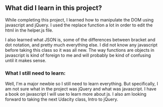 ## What did I learn in this project?

While completing this project, I learned how to manipulate the DOM using javascript and jQuery. I used the replace function
a lot in order to edit the html in the helper.js file.

I also learned what JSON is, some of the differences between bracket and dot notation, and pretty much everything else. I did not know any javascript before taking this class so it was all new. The way functions are objects in javascript is kind of foreign to me and will probably be kind of confusing until it makes sense.

### What I still need to learn:
Well, I'm a major newbie so I still need to learn everything. But specifically, I am not sure what in the project was jQuery and what was javascript. I have a book on javascript I will use to learn more about js. I also am looking forward to taking the next Udacity class, Intro to jQuery.
